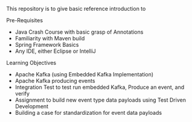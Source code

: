 This repository is to give basic reference introduction to 

Pre-Requisites
- Java Crash Course with basic grasp of Annotations
- Familiarity with Maven build
- Spring Framework Basics
- Any IDE, either Eclipse or IntelliJ

Learning Objectives

- Apache Kafka (using Embedded Kafka Implementation)
- Apache Kafka producing events
- Integration Test to test run embedded Kafka, Produce an event, and verify 
- Assignment to build new event type data payloads using Test Driven Development
- Building a case for standardization for event data payloads

